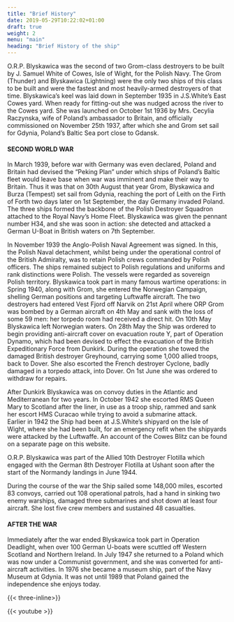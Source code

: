 ```yaml
---
title: "Brief History"
date: 2019-05-29T10:22:02+01:00
draft: true
weight: 2
menu: "main"
heading: "Brief History of the ship"
---
```


<!-- ## Brief History of the ship -->

O.R.P. Blyskawica was the second of two Grom-class destroyers to be built by J. Samuel White of Cowes, Isle of Wight, for the Polish Navy. The Grom (Thunder) and Blyskawica (Lightning) were the only two ships of this class to be built and were the fastest and most heavily-armed destroyers of that time.  Blyskawica’s keel was laid down in September 1935 in J.S.White’s East Cowes yard.  When ready for fitting-out she was nudged across the river to the Cowes yard.  She was launched on October 1st 1936 by Mrs. Cecylia Raczynska, wife of Poland’s ambassador to Britain, and officially commissioned on November 25th 1937, after which she and Grom set sail for Gdynia, Poland’s Baltic Sea port close to Gdansk.


#### SECOND WORLD WAR
In March 1939, before war with Germany was even declared, Poland and Britain had devised the “Peking Plan” under which ships of Poland’s Baltic fleet would leave base when war was imminent and make their way to Britain.  Thus it was that on 30th August that year Grom, Blyskawica and Burza (Tempest) set sail from Gdynia, reaching the port of Leith on the Firth of Forth two days later on 1st September, the day Germany invaded Poland.  The three ships formed the backbone of the Polish Destroyer Squadron attached to the Royal Navy’s Home Fleet.  Blyskawica was given the pennant number H34, and she was soon in  action: she detected and attacked a German U-Boat in British waters on 7th September.

 In November 1939 the Anglo-Polish Naval Agreement was signed. In this, the Polish Naval detachment, whilst being under the operational control of the British Admiralty, was to retain Polish crews commanded by Polish officers.  The ships remained subject to Polish regulations and uniforms and rank distinctions were Polish.  The vessels were regarded as sovereign Polish territory. 
Blyskawica took part in many famous wartime operations: in Spring 1940, along with Grom, she entered the Norwegian Campaign, shelling German positions and targeting Luftwaffe aircraft.  The two destroyers had entered Vest Fjord off Narvik on 21st April where ORP Grom was bombed by a German aircraft on 4th May and sank with the loss of some 59 men: her torpedo room had received a direct hit. On 10th May Blyskawica left Norwegian waters.
 On 28th May the Ship was ordered to begin providing anti-aircraft cover on evacuation route Y, part of Operation Dynamo, which had been devised to effect the evacuation of the British Expeditionary Force from Dunkirk.   During the operation she towed the damaged British destroyer Greyhound, carrying some 1,000 allied troops, back to Dover. She also escorted the French destroyer Cyclone, badly damaged in a torpedo attack, into Dover.  On 1st June she was ordered to withdraw for repairs.

After Dunkirk Blyskawica was on convoy duties in the Atlantic and Mediterranean for two years.  In October 1942 she escorted RMS Queen Mary to Scotland after the liner, in use as a troop ship, rammed and sank her escort HMS Curacao while trying to avoid a submarine attack.  
Earlier in 1942 the Ship had been at J.S.White’s shipyard on the Isle of Wight, where she had been built, for an emergency refit when the shipyards were attacked by the Luftwaffe.                                                                                                              An account of the Cowes Blitz can be found on a separate page on this website.

 O.R.P. Blyskawica was part of the Allied 10th Destroyer Flotilla which engaged with the German 8th Destroyer Flotilla at Ushant soon after the start of the Normandy landings in June 1944.

During the course of the war the Ship sailed some 148,000 miles, escorted 83 convoys, carried out 108 operational patrols, had a hand in sinking two enemy warships, damaged three submarines and shot down at least four aircraft.  She lost five crew members and sustained 48 casualties.

#### AFTER THE WAR 
Immediately after the war ended Blyskawica took part in Operation Deadlight, when over 100 German U-boats were scuttled off Western Scotland and Northern Ireland.  In July 1947 she returned to a Poland which was now under a Communist government, and she was converted for anti-aircraft activities.  In 1976 she became a museum ship, part of the Navy Museum at Gdynia.  It was not until 1989 that Poland gained the independence she enjoys today.

{{< three-inline>}}

{{< youtube >}}